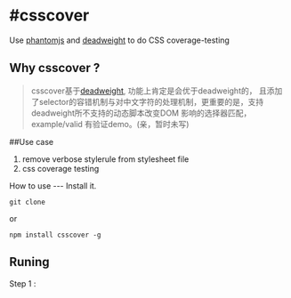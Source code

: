 #csscover
========

Use [phantomjs](https://github.com/ariya/phantomjs) and [deadweight](https://github.com/aanand/deadweight) to do CSS coverage-testing
## Why csscover ?
> csscover基于[deadweight](https://github.com/aanand/deadweight), 功能上肯定是会优于deadweight的，
> 且添加了selector的容错机制与对中文字符的处理机制，更重要的是，支持deadweight所不支持的动态脚本改变DOM
> 影响的选择器匹配，example/valid 有验证demo。(亲，暂时未写)

##Use case
<ol>
  <li>remove verbose stylerule from stylesheet file</li>
  <li>css coverage testing</li>
</ol>
How to use
---
Install it.

    git clone

or

    npm install csscover -g
    
Runing
---
Step 1 :
    
